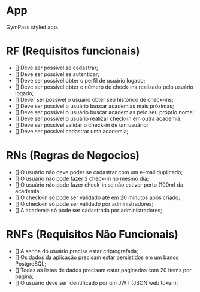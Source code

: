 # App

GymPass styled app.

# RF (Requisitos funcionais)

- [] Deve ser possível se cadastrar;
- [] Deve ser possível se autenticar;
- [] Deve ser possível obter o perfil de usuário logado;
- [] Deve ser possível obter o número de check-ins realizado pelo usuário logado;
- [] Dever ser possivel o usuário obter seu histórico de check-ins;
- [] Deve ser possível o usuário buscar academias mais próximas;
- [] Deve ser possivel o usuário buscar academias pelo seu próprio nome;
- [] Deve ser possível o usuário realizar check-in em outra academia;
- [] Deve ser possível validar o check-in de um usuário;
- [] Deve ser possível cadastrar uma academia;

# RNs (Regras de Negocios)

- [] O usuário não deve poder se cadastrar com um e-mail duplicado;
- [] O usuário não pode fazer 2 check-in no mesmo dia;
- [] O usuário não pode fazer check-in se não estiver perto (100m) da academia;
- [] O check-in só pode ser validado até em 20 minutos após criado;
- [] O check-in só pode ser validado por administradores;
- [] A academia só pode ser cadastrada por administradores;

# RNFs (Requisitos Não Funcionais) 

- [] A senha do usuário precisa estar criptografada;
- [] Os dados da aplicação precisam estar persistidos em um banco PostgreSQL;
- [] Todas as listas de dados precisam estar paginadas com 20 items por página;
- [] O usuário deve ser identificado por um JWT (JSON web token);